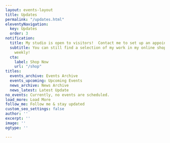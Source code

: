 ```yaml
---
layout: events-layout
title: Updates
permalink: "/updates.html"
eleventyNavigation:
  key: Updates
  order: 3
notification:
  title: My studio is open to visitors!  Contact me to set up an appointment.
  subtitle: You can still find a selection of my work in my online shop!  Updated
    weekly!
  cta:
    label: Shop Now
    url: "/shop"
titles:
  events_archive: Events Archive
  events_upcoming: Upcoming Events
  news_archive: News Archive
  news_latest: Latest Update
no_events: Currently, no events are scheduled.
load_more: Load More
follow_me: Follow me & stay updated
custom_seo_settings: false
author: ''
excerpt: ''
image: ''
ogtype: ''

---
```

